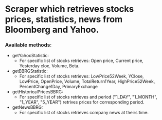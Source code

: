 # Scraper which retrieves stocks prices, statistics, news from Bloomberg and Yahoo.

### Available methods:

* getYahooStatistic:
    * For specific list of stocks retrieves: Open price, Current price, Yesterday cloe, Volume, Beta.
* getBBRGStatistic:
    * For specific list of stocks retrieves: LowPrice52Week, YClose, LowPrice, OpenPrice, Volume, TotalReturn1Year, HighPrice52Week, PercentChange1Day, PrimaryExchange
* getHistoricalPricesBBRG:
    * For specific list of stocks retrieves and period ("1_DAY", "1_MONTH", "1_YEAR", "5_YEAR") retrives prices for corresponding period.
* getNewsBBRG:
    *  For specific list of stocks retrieves company news at theirs time.
    


